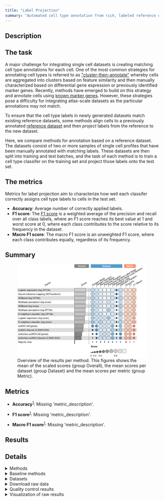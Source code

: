 ```yaml
---
title: "Label Projection"
summary: "Automated cell type annotation from rich, labeled reference data"
---
```


<script src="index_files/libs/htmlwidgets-1.5.4/htmlwidgets.js"></script>
<link href="index_files/libs/datatables-css-0.0.0/datatables-crosstalk.css" rel="stylesheet" />
<script src="index_files/libs/datatables-binding-0.25/datatables.js"></script>
<script src="index_files/libs/jquery-3.6.0/jquery-3.6.0.min.js"></script>
<link href="index_files/libs/dt-core-1.11.3/css/jquery.dataTables.min.css" rel="stylesheet" />
<link href="index_files/libs/dt-core-1.11.3/css/jquery.dataTables.extra.css" rel="stylesheet" />
<script src="index_files/libs/dt-core-1.11.3/js/jquery.dataTables.min.js"></script>
<link href="index_files/libs/dt-ext-select-1.11.3/css/select.dataTables.min.css" rel="stylesheet" />
<script src="index_files/libs/dt-ext-select-1.11.3/js/dataTables.select.min.js"></script>
<link href="index_files/libs/dt-ext-searchpanes-1.11.3/css/searchPanes.dataTables.min.css" rel="stylesheet" />
<script src="index_files/libs/dt-ext-searchpanes-1.11.3/js/dataTables.searchPanes.min.js"></script>
<script src="index_files/libs/jszip-1.11.3/jszip.min.js"></script>
<link href="index_files/libs/dt-ext-buttons-1.11.3/css/buttons.dataTables.min.css" rel="stylesheet" />
<script src="index_files/libs/dt-ext-buttons-1.11.3/js/dataTables.buttons.min.js"></script>
<script src="index_files/libs/dt-ext-buttons-1.11.3/js/buttons.html5.min.js"></script>
<script src="index_files/libs/dt-ext-buttons-1.11.3/js/buttons.colVis.min.js"></script>
<script src="index_files/libs/dt-ext-buttons-1.11.3/js/buttons.print.min.js"></script>
<link href="index_files/libs/crosstalk-1.2.0/css/crosstalk.min.css" rel="stylesheet" />
<script src="index_files/libs/crosstalk-1.2.0/js/crosstalk.min.js"></script>
<script src="index_files/libs/kePrint-0.0.1/kePrint.js"></script>
<link href="index_files/libs/lightable-0.0.1/lightable.css" rel="stylesheet" />


## Description

## The task

A major challenge for integrating single cell datasets is creating matching cell type
annotations for each cell. One of the most common strategies for annotating cell types
is referred to as
["cluster-then-annotate"](https://openproblems.bio/bibliography#kiselev2019challenges) whereby
cells are aggregated into clusters based on feature similarity and then manually
characterized based on differential gene expression or previously identified marker
genes. Recently, methods have emerged to build on this strategy and annotate cells
using [known marker genes](https://openproblems.bio/bibliography#pliner2019supervised). However,
these strategies pose a difficulty for integrating atlas-scale datasets as the
particular annotations may not match.

To ensure that the cell type labels in newly generated datasets match existing reference
datasets, some methods align cells to a previously annotated [reference
dataset](https://openproblems.bio/bibliography#hou2019scmatch) and then
*project* labels from the reference to the new dataset.

Here, we compare methods for annotation based on a reference dataset. The datasets
consist of two or more samples of single cell profiles that have been manually annotated
with matching labels. These datasets are then split into training and test batches, and
the task of each method is to train a cell type classifer on the training set and
project those labels onto the test set.

## The metrics

Metrics for label projection aim to characterize how well each classifer correctly
assigns cell type labels to cells in the test set.

-   **Accuracy**: Average number of correctly applied labels.
-   **F1 score**: The [F1
    score](https://scikit-learn.org/stable/modules/generated/sklearn.metrics.f1_score.html)
    is a weighted average of the precision and recall over all class labels, where an F1
    score reaches its best value at 1 and worst score at 0, where each class contributes
    to the score relative to its frequency in the dataset.
-   **Macro F1 score**: The macro F1 score is an unweighted F1 score, where each class
    contributes equally, regardless of its frequency.

## Summary

<figure>
<img src="index.markdown_strict_files/figure-markdown_strict/summary-1.png" width="849" alt="Overview of the results per method. This figures shows the mean of the scaled scores (group Overall), the mean scores per dataset (group Dataset) and the mean scores per metric (group Metric)." />
<figcaption aria-hidden="true">Overview of the results per method. This figures shows the mean of the scaled scores (group Overall), the mean scores per dataset (group Dataset) and the mean scores per metric (group Metric).</figcaption>
</figure>

## Metrics

-   **Accuracy**<sup><a href="/bibliography#grandini2020metrics" target="_blank">1</a></sup>: Missing 'metric_description'.

<!-- -->

-   **F1 score**<sup><a href="/bibliography#grandini2020metrics" target="_blank">1</a></sup>: Missing 'metric_description'.

<!-- -->

-   **Macro F1 score**<sup><a href="/bibliography#grandini2020metrics" target="_blank">1</a></sup>: Missing 'metric_description'.

## Results

<div id="htmlwidget-5a579169d80fd7fa8f07" style="width:100%;height:auto;" class="datatables html-widget"></div>
<script type="application/json" data-for="htmlwidget-5a579169d80fd7fa8f07">{"x":{"filter":"none","vertical":false,"extensions":["Select","SearchPanes","Buttons"],"caption":"<caption>Results table of the scores per method, dataset and metric (after scaling). Use the filters to make a custom subselection of methods and datasets. The \"Overall mean\" dataset is the mean value across all datasets.<\/caption>","data":[["Multilayer perceptron (log CP10k) <sup><a href=\"/bibliography#hinton1989connectionist\" target=\"_blank\">2<\/a><\/sup>","Logistic regression (log CP10k) <sup><a href=\"/bibliography#hosmer2013applied\" target=\"_blank\">3<\/a><\/sup>","Logistic regression (log CP10k) <sup><a href=\"/bibliography#hosmer2013applied\" target=\"_blank\">3<\/a><\/sup>","XGBoost (log CP10k) <sup><a href=\"/bibliography#chen2016xgboost\" target=\"_blank\">4<\/a><\/sup>","Seurat reference mapping (SCTransform) <sup><a href=\"/bibliography#hao2021integrated\" target=\"_blank\">5<\/a><\/sup>","Multilayer perceptron (log scran) <sup><a href=\"/bibliography#hinton1989connectionist\" target=\"_blank\">2<\/a><\/sup>","Seurat reference mapping (SCTransform) <sup><a href=\"/bibliography#hao2021integrated\" target=\"_blank\">5<\/a><\/sup>","Multilayer perceptron (log CP10k) <sup><a href=\"/bibliography#hinton1989connectionist\" target=\"_blank\">2<\/a><\/sup>","K-neighbors classifier (log CP10k) <sup><a href=\"/bibliography#cover1967nearest\" target=\"_blank\">6<\/a><\/sup>","XGBoost (log scran) <sup><a href=\"/bibliography#chen2016xgboost\" target=\"_blank\">4<\/a><\/sup>","XGBoost (log CP10k) <sup><a href=\"/bibliography#chen2016xgboost\" target=\"_blank\">4<\/a><\/sup>","Logistic regression (log CP10k) <sup><a href=\"/bibliography#hosmer2013applied\" target=\"_blank\">3<\/a><\/sup>","XGBoost (log CP10k) <sup><a href=\"/bibliography#chen2016xgboost\" target=\"_blank\">4<\/a><\/sup>","Seurat reference mapping (SCTransform) <sup><a href=\"/bibliography#hao2021integrated\" target=\"_blank\">5<\/a><\/sup>","Multilayer perceptron (log scran) <sup><a href=\"/bibliography#hinton1989connectionist\" target=\"_blank\">2<\/a><\/sup>","Logistic regression (log CP10k) <sup><a href=\"/bibliography#hosmer2013applied\" target=\"_blank\">3<\/a><\/sup>","K-neighbors classifier (log CP10k) <sup><a href=\"/bibliography#cover1967nearest\" target=\"_blank\">6<\/a><\/sup>","Multilayer perceptron (log CP10k) <sup><a href=\"/bibliography#hinton1989connectionist\" target=\"_blank\">2<\/a><\/sup>","Logistic regression (log scran) <sup><a href=\"/bibliography#hosmer2013applied\" target=\"_blank\">3<\/a><\/sup>","XGBoost (log scran) <sup><a href=\"/bibliography#chen2016xgboost\" target=\"_blank\">4<\/a><\/sup>","Seurat reference mapping (SCTransform) <sup><a href=\"/bibliography#hao2021integrated\" target=\"_blank\">5<\/a><\/sup>","scANVI (Seurat v3 2000 HVG) <sup><a href=\"/bibliography#xu2021probabilistic\" target=\"_blank\">7<\/a><\/sup>","Multilayer perceptron (log scran) <sup><a href=\"/bibliography#hinton1989connectionist\" target=\"_blank\">2<\/a><\/sup>","XGBoost (log scran) <sup><a href=\"/bibliography#chen2016xgboost\" target=\"_blank\">4<\/a><\/sup>","scANVI (Seurat v3 2000 HVG) <sup><a href=\"/bibliography#xu2021probabilistic\" target=\"_blank\">7<\/a><\/sup>","Logistic regression (log CP10k) <sup><a href=\"/bibliography#hosmer2013applied\" target=\"_blank\">3<\/a><\/sup>","K-neighbors classifier (log scran) <sup><a href=\"/bibliography#cover1967nearest\" target=\"_blank\">6<\/a><\/sup>","K-neighbors classifier (log scran) <sup><a href=\"/bibliography#cover1967nearest\" target=\"_blank\">6<\/a><\/sup>","K-neighbors classifier (log CP10k) <sup><a href=\"/bibliography#cover1967nearest\" target=\"_blank\">6<\/a><\/sup>","K-neighbors classifier (log scran) <sup><a href=\"/bibliography#cover1967nearest\" target=\"_blank\">6<\/a><\/sup>","scANVI (All genes) <sup><a href=\"/bibliography#xu2021probabilistic\" target=\"_blank\">7<\/a><\/sup>","Multilayer perceptron (log scran) <sup><a href=\"/bibliography#hinton1989connectionist\" target=\"_blank\">2<\/a><\/sup>","XGBoost (log CP10k) <sup><a href=\"/bibliography#chen2016xgboost\" target=\"_blank\">4<\/a><\/sup>","scANVI (All genes) <sup><a href=\"/bibliography#xu2021probabilistic\" target=\"_blank\">7<\/a><\/sup>","scANVI (Seurat v3 2000 HVG) <sup><a href=\"/bibliography#xu2021probabilistic\" target=\"_blank\">7<\/a><\/sup>","XGBoost (log scran) <sup><a href=\"/bibliography#chen2016xgboost\" target=\"_blank\">4<\/a><\/sup>","scArches+scANVI (All genes) <sup><a href=\"/bibliography#lotfollahi2020query\" target=\"_blank\">8<\/a><\/sup>","Multilayer perceptron (log scran) <sup><a href=\"/bibliography#hinton1989connectionist\" target=\"_blank\">2<\/a><\/sup>","scANVI (All genes) <sup><a href=\"/bibliography#xu2021probabilistic\" target=\"_blank\">7<\/a><\/sup>","XGBoost (log CP10k) <sup><a href=\"/bibliography#chen2016xgboost\" target=\"_blank\">4<\/a><\/sup>","Multilayer perceptron (log CP10k) <sup><a href=\"/bibliography#hinton1989connectionist\" target=\"_blank\">2<\/a><\/sup>","K-neighbors classifier (log CP10k) <sup><a href=\"/bibliography#cover1967nearest\" target=\"_blank\">6<\/a><\/sup>","K-neighbors classifier (log CP10k) <sup><a href=\"/bibliography#cover1967nearest\" target=\"_blank\">6<\/a><\/sup>","Logistic regression (log scran) <sup><a href=\"/bibliography#hosmer2013applied\" target=\"_blank\">3<\/a><\/sup>","Logistic regression (log scran) <sup><a href=\"/bibliography#hosmer2013applied\" target=\"_blank\">3<\/a><\/sup>","Logistic regression (log scran) <sup><a href=\"/bibliography#hosmer2013applied\" target=\"_blank\">3<\/a><\/sup>","K-neighbors classifier (log scran) <sup><a href=\"/bibliography#cover1967nearest\" target=\"_blank\">6<\/a><\/sup>","scArches+scANVI (All genes) <sup><a href=\"/bibliography#lotfollahi2020query\" target=\"_blank\">8<\/a><\/sup>","scArches+scANVI (Seurat v3 2000 HVG) <sup><a href=\"/bibliography#lotfollahi2020query\" target=\"_blank\">8<\/a><\/sup>","Logistic regression (log CP10k) <sup><a href=\"/bibliography#hosmer2013applied\" target=\"_blank\">3<\/a><\/sup>","Seurat reference mapping (SCTransform) <sup><a href=\"/bibliography#hao2021integrated\" target=\"_blank\">5<\/a><\/sup>","XGBoost (log scran) <sup><a href=\"/bibliography#chen2016xgboost\" target=\"_blank\">4<\/a><\/sup>","Seurat reference mapping (SCTransform) <sup><a href=\"/bibliography#hao2021integrated\" target=\"_blank\">5<\/a><\/sup>","Seurat reference mapping (SCTransform) <sup><a href=\"/bibliography#hao2021integrated\" target=\"_blank\">5<\/a><\/sup>","scArches+scANVI (Seurat v3 2000 HVG) <sup><a href=\"/bibliography#lotfollahi2020query\" target=\"_blank\">8<\/a><\/sup>","Logistic regression (log scran) <sup><a href=\"/bibliography#hosmer2013applied\" target=\"_blank\">3<\/a><\/sup>","Logistic regression (log CP10k) <sup><a href=\"/bibliography#hosmer2013applied\" target=\"_blank\">3<\/a><\/sup>","scArches+scANVI (All genes) <sup><a href=\"/bibliography#lotfollahi2020query\" target=\"_blank\">8<\/a><\/sup>","Multilayer perceptron (log scran) <sup><a href=\"/bibliography#hinton1989connectionist\" target=\"_blank\">2<\/a><\/sup>","scArches+scANVI (Seurat v3 2000 HVG) <sup><a href=\"/bibliography#lotfollahi2020query\" target=\"_blank\">8<\/a><\/sup>","Multilayer perceptron (log CP10k) <sup><a href=\"/bibliography#hinton1989connectionist\" target=\"_blank\">2<\/a><\/sup>","XGBoost (log CP10k) <sup><a href=\"/bibliography#chen2016xgboost\" target=\"_blank\">4<\/a><\/sup>","Multilayer perceptron (log scran) <sup><a href=\"/bibliography#hinton1989connectionist\" target=\"_blank\">2<\/a><\/sup>","Logistic regression (log CP10k) <sup><a href=\"/bibliography#hosmer2013applied\" target=\"_blank\">3<\/a><\/sup>","XGBoost (log scran) <sup><a href=\"/bibliography#chen2016xgboost\" target=\"_blank\">4<\/a><\/sup>","Multilayer perceptron (log CP10k) <sup><a href=\"/bibliography#hinton1989connectionist\" target=\"_blank\">2<\/a><\/sup>","XGBoost (log CP10k) <sup><a href=\"/bibliography#chen2016xgboost\" target=\"_blank\">4<\/a><\/sup>","Multilayer perceptron (log scran) <sup><a href=\"/bibliography#hinton1989connectionist\" target=\"_blank\">2<\/a><\/sup>","K-neighbors classifier (log CP10k) <sup><a href=\"/bibliography#cover1967nearest\" target=\"_blank\">6<\/a><\/sup>","K-neighbors classifier (log CP10k) <sup><a href=\"/bibliography#cover1967nearest\" target=\"_blank\">6<\/a><\/sup>","K-neighbors classifier (log scran) <sup><a href=\"/bibliography#cover1967nearest\" target=\"_blank\">6<\/a><\/sup>","Seurat reference mapping (SCTransform) <sup><a href=\"/bibliography#hao2021integrated\" target=\"_blank\">5<\/a><\/sup>","K-neighbors classifier (log scran) <sup><a href=\"/bibliography#cover1967nearest\" target=\"_blank\">6<\/a><\/sup>","XGBoost (log scran) <sup><a href=\"/bibliography#chen2016xgboost\" target=\"_blank\">4<\/a><\/sup>","XGBoost (log scran) <sup><a href=\"/bibliography#chen2016xgboost\" target=\"_blank\">4<\/a><\/sup>","Logistic regression (log scran) <sup><a href=\"/bibliography#hosmer2013applied\" target=\"_blank\">3<\/a><\/sup>","XGBoost (log CP10k) <sup><a href=\"/bibliography#chen2016xgboost\" target=\"_blank\">4<\/a><\/sup>","K-neighbors classifier (log scran) <sup><a href=\"/bibliography#cover1967nearest\" target=\"_blank\">6<\/a><\/sup>","Multilayer perceptron (log CP10k) <sup><a href=\"/bibliography#hinton1989connectionist\" target=\"_blank\">2<\/a><\/sup>","K-neighbors classifier (log CP10k) <sup><a href=\"/bibliography#cover1967nearest\" target=\"_blank\">6<\/a><\/sup>","scANVI (Seurat v3 2000 HVG) <sup><a href=\"/bibliography#xu2021probabilistic\" target=\"_blank\">7<\/a><\/sup>","Logistic regression (log scran) <sup><a href=\"/bibliography#hosmer2013applied\" target=\"_blank\">3<\/a><\/sup>","Multilayer perceptron (log CP10k) <sup><a href=\"/bibliography#hinton1989connectionist\" target=\"_blank\">2<\/a><\/sup>","scANVI (Seurat v3 2000 HVG) <sup><a href=\"/bibliography#xu2021probabilistic\" target=\"_blank\">7<\/a><\/sup>","Logistic regression (log scran) <sup><a href=\"/bibliography#hosmer2013applied\" target=\"_blank\">3<\/a><\/sup>","K-neighbors classifier (log scran) <sup><a href=\"/bibliography#cover1967nearest\" target=\"_blank\">6<\/a><\/sup>","scANVI (All genes) <sup><a href=\"/bibliography#xu2021probabilistic\" target=\"_blank\">7<\/a><\/sup>","scANVI (All genes) <sup><a href=\"/bibliography#xu2021probabilistic\" target=\"_blank\">7<\/a><\/sup>","scANVI (All genes) <sup><a href=\"/bibliography#xu2021probabilistic\" target=\"_blank\">7<\/a><\/sup>","scANVI (Seurat v3 2000 HVG) <sup><a href=\"/bibliography#xu2021probabilistic\" target=\"_blank\">7<\/a><\/sup>","scArches+scANVI (Seurat v3 2000 HVG) <sup><a href=\"/bibliography#lotfollahi2020query\" target=\"_blank\">8<\/a><\/sup>","scArches+scANVI (All genes) <sup><a href=\"/bibliography#lotfollahi2020query\" target=\"_blank\">8<\/a><\/sup>","scArches+scANVI (All genes) <sup><a href=\"/bibliography#lotfollahi2020query\" target=\"_blank\">8<\/a><\/sup>","scANVI (All genes) <sup><a href=\"/bibliography#xu2021probabilistic\" target=\"_blank\">7<\/a><\/sup>","scANVI (All genes) <sup><a href=\"/bibliography#xu2021probabilistic\" target=\"_blank\">7<\/a><\/sup>","scArches+scANVI (Seurat v3 2000 HVG) <sup><a href=\"/bibliography#lotfollahi2020query\" target=\"_blank\">8<\/a><\/sup>","scArches+scANVI (All genes) <sup><a href=\"/bibliography#lotfollahi2020query\" target=\"_blank\">8<\/a><\/sup>","scANVI (Seurat v3 2000 HVG) <sup><a href=\"/bibliography#xu2021probabilistic\" target=\"_blank\">7<\/a><\/sup>","scArches+scANVI (Seurat v3 2000 HVG) <sup><a href=\"/bibliography#lotfollahi2020query\" target=\"_blank\">8<\/a><\/sup>","Seurat reference mapping (SCTransform) <sup><a href=\"/bibliography#hao2021integrated\" target=\"_blank\">5<\/a><\/sup>","scArches+scANVI (All genes) <sup><a href=\"/bibliography#lotfollahi2020query\" target=\"_blank\">8<\/a><\/sup>","Logistic regression (log CP10k) <sup><a href=\"/bibliography#hosmer2013applied\" target=\"_blank\">3<\/a><\/sup>","scArches+scANVI (Seurat v3 2000 HVG) <sup><a href=\"/bibliography#lotfollahi2020query\" target=\"_blank\">8<\/a><\/sup>","XGBoost (log scran) <sup><a href=\"/bibliography#chen2016xgboost\" target=\"_blank\">4<\/a><\/sup>","scANVI (All genes) <sup><a href=\"/bibliography#xu2021probabilistic\" target=\"_blank\">7<\/a><\/sup>","XGBoost (log CP10k) <sup><a href=\"/bibliography#chen2016xgboost\" target=\"_blank\">4<\/a><\/sup>","scANVI (Seurat v3 2000 HVG) <sup><a href=\"/bibliography#xu2021probabilistic\" target=\"_blank\">7<\/a><\/sup>","scArches+scANVI (All genes) <sup><a href=\"/bibliography#lotfollahi2020query\" target=\"_blank\">8<\/a><\/sup>","Logistic regression (log scran) <sup><a href=\"/bibliography#hosmer2013applied\" target=\"_blank\">3<\/a><\/sup>","scANVI (Seurat v3 2000 HVG) <sup><a href=\"/bibliography#xu2021probabilistic\" target=\"_blank\">7<\/a><\/sup>","Multilayer perceptron (log scran) <sup><a href=\"/bibliography#hinton1989connectionist\" target=\"_blank\">2<\/a><\/sup>","Multilayer perceptron (log CP10k) <sup><a href=\"/bibliography#hinton1989connectionist\" target=\"_blank\">2<\/a><\/sup>","K-neighbors classifier (log scran) <sup><a href=\"/bibliography#cover1967nearest\" target=\"_blank\">6<\/a><\/sup>","scArches+scANVI (All genes) <sup><a href=\"/bibliography#lotfollahi2020query\" target=\"_blank\">8<\/a><\/sup>","scArches+scANVI (Seurat v3 2000 HVG) <sup><a href=\"/bibliography#lotfollahi2020query\" target=\"_blank\">8<\/a><\/sup>","K-neighbors classifier (log CP10k) <sup><a href=\"/bibliography#cover1967nearest\" target=\"_blank\">6<\/a><\/sup>","Majority Vote <sup><a href=\"/bibliography#openproblems\" target=\"_blank\">9<\/a><\/sup>","scArches+scANVI (Seurat v3 2000 HVG) <sup><a href=\"/bibliography#lotfollahi2020query\" target=\"_blank\">8<\/a><\/sup>","Majority Vote <sup><a href=\"/bibliography#openproblems\" target=\"_blank\">9<\/a><\/sup>","Majority Vote <sup><a href=\"/bibliography#openproblems\" target=\"_blank\">9<\/a><\/sup>","Majority Vote <sup><a href=\"/bibliography#openproblems\" target=\"_blank\">9<\/a><\/sup>","Majority Vote <sup><a href=\"/bibliography#openproblems\" target=\"_blank\">9<\/a><\/sup>","Majority Vote <sup><a href=\"/bibliography#openproblems\" target=\"_blank\">9<\/a><\/sup>","Majority Vote <sup><a href=\"/bibliography#openproblems\" target=\"_blank\">9<\/a><\/sup>","Majority Vote <sup><a href=\"/bibliography#openproblems\" target=\"_blank\">9<\/a><\/sup>","Majority Vote <sup><a href=\"/bibliography#openproblems\" target=\"_blank\">9<\/a><\/sup>"],["Pancreas (random split) <sup><a href=\"/bibliography#luecken2022benchmarking\" target=\"_blank\">10<\/a><\/sup>","Pancreas (random split) <sup><a href=\"/bibliography#luecken2022benchmarking\" target=\"_blank\">10<\/a><\/sup>","Pancreas (random split with label noise) <sup><a href=\"/bibliography#luecken2022benchmarking\" target=\"_blank\">10<\/a><\/sup>","Pancreas (random split) <sup><a href=\"/bibliography#luecken2022benchmarking\" target=\"_blank\">10<\/a><\/sup>","Pancreas (random split with label noise) <sup><a href=\"/bibliography#luecken2022benchmarking\" target=\"_blank\">10<\/a><\/sup>","Pancreas (random split) <sup><a href=\"/bibliography#luecken2022benchmarking\" target=\"_blank\">10<\/a><\/sup>","Pancreas (random split) <sup><a href=\"/bibliography#luecken2022benchmarking\" target=\"_blank\">10<\/a><\/sup>","Pancreas (by batch) <sup><a href=\"/bibliography#luecken2022benchmarking\" target=\"_blank\">10<\/a><\/sup>","Pancreas (random split) <sup><a href=\"/bibliography#luecken2022benchmarking\" target=\"_blank\">10<\/a><\/sup>","Pancreas (random split) <sup><a href=\"/bibliography#luecken2022benchmarking\" target=\"_blank\">10<\/a><\/sup>","Pancreas (random split with label noise) <sup><a href=\"/bibliography#luecken2022benchmarking\" target=\"_blank\">10<\/a><\/sup>","Pancreas (by batch) <sup><a href=\"/bibliography#luecken2022benchmarking\" target=\"_blank\">10<\/a><\/sup>","Pancreas (by batch) <sup><a href=\"/bibliography#luecken2022benchmarking\" target=\"_blank\">10<\/a><\/sup>","Pancreas (by batch) <sup><a href=\"/bibliography#luecken2022benchmarking\" target=\"_blank\">10<\/a><\/sup>","Tabula Muris Senis Lung (random split) <sup><a href=\"/bibliography#tabula2020single\" target=\"_blank\">11<\/a><\/sup>","Tabula Muris Senis Lung (random split) <sup><a href=\"/bibliography#tabula2020single\" target=\"_blank\">11<\/a><\/sup>","Pancreas (random split with label noise) <sup><a href=\"/bibliography#luecken2022benchmarking\" target=\"_blank\">10<\/a><\/sup>","Tabula Muris Senis Lung (random split) <sup><a href=\"/bibliography#tabula2020single\" target=\"_blank\">11<\/a><\/sup>","Tabula Muris Senis Lung (random split) <sup><a href=\"/bibliography#tabula2020single\" target=\"_blank\">11<\/a><\/sup>","Pancreas (random split with label noise) <sup><a href=\"/bibliography#luecken2022benchmarking\" target=\"_blank\">10<\/a><\/sup>","Tabula Muris Senis Lung (random split) <sup><a href=\"/bibliography#tabula2020single\" target=\"_blank\">11<\/a><\/sup>","Pancreas (random split with label noise) <sup><a href=\"/bibliography#luecken2022benchmarking\" target=\"_blank\">10<\/a><\/sup>","Pancreas (by batch) <sup><a href=\"/bibliography#luecken2022benchmarking\" target=\"_blank\">10<\/a><\/sup>","Pancreas (by batch) <sup><a href=\"/bibliography#luecken2022benchmarking\" target=\"_blank\">10<\/a><\/sup>","Pancreas (random split) <sup><a href=\"/bibliography#luecken2022benchmarking\" target=\"_blank\">10<\/a><\/sup>","CeNGEN (random split) <sup><a href=\"/bibliography#hammarlund2018cengen\" target=\"_blank\">12<\/a><\/sup>","Pancreas (random split with label noise) <sup><a href=\"/bibliography#luecken2022benchmarking\" target=\"_blank\">10<\/a><\/sup>","Tabula Muris Senis Lung (random split) <sup><a href=\"/bibliography#tabula2020single\" target=\"_blank\">11<\/a><\/sup>","Tabula Muris Senis Lung (random split) <sup><a href=\"/bibliography#tabula2020single\" target=\"_blank\">11<\/a><\/sup>","Pancreas (random split) <sup><a href=\"/bibliography#luecken2022benchmarking\" target=\"_blank\">10<\/a><\/sup>","Pancreas (random split with label noise) <sup><a href=\"/bibliography#luecken2022benchmarking\" target=\"_blank\">10<\/a><\/sup>","CeNGEN (random split) <sup><a href=\"/bibliography#hammarlund2018cengen\" target=\"_blank\">12<\/a><\/sup>","Tabula Muris Senis Lung (random split) <sup><a href=\"/bibliography#tabula2020single\" target=\"_blank\">11<\/a><\/sup>","Pancreas (by batch) <sup><a href=\"/bibliography#luecken2022benchmarking\" target=\"_blank\">10<\/a><\/sup>","Pancreas (by batch) <sup><a href=\"/bibliography#luecken2022benchmarking\" target=\"_blank\">10<\/a><\/sup>","Tabula Muris Senis Lung (random split) <sup><a href=\"/bibliography#tabula2020single\" target=\"_blank\">11<\/a><\/sup>","Pancreas (by batch) <sup><a href=\"/bibliography#luecken2022benchmarking\" target=\"_blank\">10<\/a><\/sup>","Pancreas (random split with label noise) <sup><a href=\"/bibliography#luecken2022benchmarking\" target=\"_blank\">10<\/a><\/sup>","Pancreas (random split) <sup><a href=\"/bibliography#luecken2022benchmarking\" target=\"_blank\">10<\/a><\/sup>","CeNGEN (random split) <sup><a href=\"/bibliography#hammarlund2018cengen\" target=\"_blank\">12<\/a><\/sup>","CeNGEN (random split) <sup><a href=\"/bibliography#hammarlund2018cengen\" target=\"_blank\">12<\/a><\/sup>","CeNGEN (random split) <sup><a href=\"/bibliography#hammarlund2018cengen\" target=\"_blank\">12<\/a><\/sup>","Pancreas (by batch) <sup><a href=\"/bibliography#luecken2022benchmarking\" target=\"_blank\">10<\/a><\/sup>","CeNGEN (random split) <sup><a href=\"/bibliography#hammarlund2018cengen\" target=\"_blank\">12<\/a><\/sup>","Pancreas (random split) <sup><a href=\"/bibliography#luecken2022benchmarking\" target=\"_blank\">10<\/a><\/sup>","Pancreas (by batch) <sup><a href=\"/bibliography#luecken2022benchmarking\" target=\"_blank\">10<\/a><\/sup>","CeNGEN (random split) <sup><a href=\"/bibliography#hammarlund2018cengen\" target=\"_blank\">12<\/a><\/sup>","Pancreas (random split with label noise) <sup><a href=\"/bibliography#luecken2022benchmarking\" target=\"_blank\">10<\/a><\/sup>","Pancreas (random split with label noise) <sup><a href=\"/bibliography#luecken2022benchmarking\" target=\"_blank\">10<\/a><\/sup>","Overall mean","CeNGEN (random split) <sup><a href=\"/bibliography#hammarlund2018cengen\" target=\"_blank\">12<\/a><\/sup>","CeNGEN (random split) <sup><a href=\"/bibliography#hammarlund2018cengen\" target=\"_blank\">12<\/a><\/sup>","Zebrafish (random split) <sup><a href=\"/bibliography#wagner2018single\" target=\"_blank\">13<\/a><\/sup>","Overall mean","Pancreas (random split) <sup><a href=\"/bibliography#luecken2022benchmarking\" target=\"_blank\">10<\/a><\/sup>","Zebrafish (random split) <sup><a href=\"/bibliography#wagner2018single\" target=\"_blank\">13<\/a><\/sup>","Zebrafish (random split) <sup><a href=\"/bibliography#wagner2018single\" target=\"_blank\">13<\/a><\/sup>","Pancreas (random split) <sup><a href=\"/bibliography#luecken2022benchmarking\" target=\"_blank\">10<\/a><\/sup>","Zebrafish (random split) <sup><a href=\"/bibliography#wagner2018single\" target=\"_blank\">13<\/a><\/sup>","Pancreas (by batch) <sup><a href=\"/bibliography#luecken2022benchmarking\" target=\"_blank\">10<\/a><\/sup>","Zebrafish (random split) <sup><a href=\"/bibliography#wagner2018single\" target=\"_blank\">13<\/a><\/sup>","Overall mean","Overall mean","CeNGEN (split by batch) <sup><a href=\"/bibliography#hammarlund2018cengen\" target=\"_blank\">12<\/a><\/sup>","Overall mean","Overall mean","Zebrafish (random split) <sup><a href=\"/bibliography#wagner2018single\" target=\"_blank\">13<\/a><\/sup>","CeNGEN (split by batch) <sup><a href=\"/bibliography#hammarlund2018cengen\" target=\"_blank\">12<\/a><\/sup>","Overall mean","Zebrafish (random split) <sup><a href=\"/bibliography#wagner2018single\" target=\"_blank\">13<\/a><\/sup>","Zebrafish (random split) <sup><a href=\"/bibliography#wagner2018single\" target=\"_blank\">13<\/a><\/sup>","CeNGEN (split by batch) <sup><a href=\"/bibliography#hammarlund2018cengen\" target=\"_blank\">12<\/a><\/sup>","Pancreas (by batch) <sup><a href=\"/bibliography#luecken2022benchmarking\" target=\"_blank\">10<\/a><\/sup>","Zebrafish (random split) <sup><a href=\"/bibliography#wagner2018single\" target=\"_blank\">13<\/a><\/sup>","CeNGEN (split by batch) <sup><a href=\"/bibliography#hammarlund2018cengen\" target=\"_blank\">12<\/a><\/sup>","Overall mean","CeNGEN (split by batch) <sup><a href=\"/bibliography#hammarlund2018cengen\" target=\"_blank\">12<\/a><\/sup>","Overall mean","Pancreas (random split with label noise) <sup><a href=\"/bibliography#luecken2022benchmarking\" target=\"_blank\">10<\/a><\/sup>","CeNGEN (split by batch) <sup><a href=\"/bibliography#hammarlund2018cengen\" target=\"_blank\">12<\/a><\/sup>","Tabula Muris Senis Lung (random split) <sup><a href=\"/bibliography#tabula2020single\" target=\"_blank\">11<\/a><\/sup>","CeNGEN (split by batch) <sup><a href=\"/bibliography#hammarlund2018cengen\" target=\"_blank\">12<\/a><\/sup>","CeNGEN (split by batch) <sup><a href=\"/bibliography#hammarlund2018cengen\" target=\"_blank\">12<\/a><\/sup>","Zebrafish (random split) <sup><a href=\"/bibliography#wagner2018single\" target=\"_blank\">13<\/a><\/sup>","Pancreas (random split with label noise) <sup><a href=\"/bibliography#luecken2022benchmarking\" target=\"_blank\">10<\/a><\/sup>","CeNGEN (split by batch) <sup><a href=\"/bibliography#hammarlund2018cengen\" target=\"_blank\">12<\/a><\/sup>","Zebrafish (random split) <sup><a href=\"/bibliography#wagner2018single\" target=\"_blank\">13<\/a><\/sup>","Overall mean","Tabula Muris Senis Lung (random split) <sup><a href=\"/bibliography#tabula2020single\" target=\"_blank\">11<\/a><\/sup>","Overall mean","Tabula Muris Senis Lung (random split) <sup><a href=\"/bibliography#tabula2020single\" target=\"_blank\">11<\/a><\/sup>","Tabula Muris Senis Lung (random split) <sup><a href=\"/bibliography#tabula2020single\" target=\"_blank\">11<\/a><\/sup>","Overall mean","CeNGEN (random split) <sup><a href=\"/bibliography#hammarlund2018cengen\" target=\"_blank\">12<\/a><\/sup>","CeNGEN (split by batch) <sup><a href=\"/bibliography#hammarlund2018cengen\" target=\"_blank\">12<\/a><\/sup>","Overall mean","Zebrafish (random split) <sup><a href=\"/bibliography#wagner2018single\" target=\"_blank\">13<\/a><\/sup>","CeNGEN (random split) <sup><a href=\"/bibliography#hammarlund2018cengen\" target=\"_blank\">12<\/a><\/sup>","Zebrafish (random split) <sup><a href=\"/bibliography#wagner2018single\" target=\"_blank\">13<\/a><\/sup>","Zebrafish (by laboratory) <sup><a href=\"/bibliography#wagner2018single\" target=\"_blank\">13<\/a><\/sup>","CeNGEN (random split) <sup><a href=\"/bibliography#hammarlund2018cengen\" target=\"_blank\">12<\/a><\/sup>","Zebrafish (by laboratory) <sup><a href=\"/bibliography#wagner2018single\" target=\"_blank\">13<\/a><\/sup>","CeNGEN (random split) <sup><a href=\"/bibliography#hammarlund2018cengen\" target=\"_blank\">12<\/a><\/sup>","Zebrafish (by laboratory) <sup><a href=\"/bibliography#wagner2018single\" target=\"_blank\">13<\/a><\/sup>","Zebrafish (by laboratory) <sup><a href=\"/bibliography#wagner2018single\" target=\"_blank\">13<\/a><\/sup>","Zebrafish (by laboratory) <sup><a href=\"/bibliography#wagner2018single\" target=\"_blank\">13<\/a><\/sup>","CeNGEN (split by batch) <sup><a href=\"/bibliography#hammarlund2018cengen\" target=\"_blank\">12<\/a><\/sup>","Zebrafish (by laboratory) <sup><a href=\"/bibliography#wagner2018single\" target=\"_blank\">13<\/a><\/sup>","Zebrafish (by laboratory) <sup><a href=\"/bibliography#wagner2018single\" target=\"_blank\">13<\/a><\/sup>","Zebrafish (by laboratory) <sup><a href=\"/bibliography#wagner2018single\" target=\"_blank\">13<\/a><\/sup>","Zebrafish (by laboratory) <sup><a href=\"/bibliography#wagner2018single\" target=\"_blank\">13<\/a><\/sup>","Zebrafish (by laboratory) <sup><a href=\"/bibliography#wagner2018single\" target=\"_blank\">13<\/a><\/sup>","Zebrafish (by laboratory) <sup><a href=\"/bibliography#wagner2018single\" target=\"_blank\">13<\/a><\/sup>","CeNGEN (split by batch) <sup><a href=\"/bibliography#hammarlund2018cengen\" target=\"_blank\">12<\/a><\/sup>","Zebrafish (by laboratory) <sup><a href=\"/bibliography#wagner2018single\" target=\"_blank\">13<\/a><\/sup>","Zebrafish (by laboratory) <sup><a href=\"/bibliography#wagner2018single\" target=\"_blank\">13<\/a><\/sup>","Tabula Muris Senis Lung (random split) <sup><a href=\"/bibliography#tabula2020single\" target=\"_blank\">11<\/a><\/sup>","CeNGEN (split by batch) <sup><a href=\"/bibliography#hammarlund2018cengen\" target=\"_blank\">12<\/a><\/sup>","Pancreas (by batch) <sup><a href=\"/bibliography#luecken2022benchmarking\" target=\"_blank\">10<\/a><\/sup>","Pancreas (random split with label noise) <sup><a href=\"/bibliography#luecken2022benchmarking\" target=\"_blank\">10<\/a><\/sup>","Pancreas (random split) <sup><a href=\"/bibliography#luecken2022benchmarking\" target=\"_blank\">10<\/a><\/sup>","Overall mean","Zebrafish (random split) <sup><a href=\"/bibliography#wagner2018single\" target=\"_blank\">13<\/a><\/sup>","CeNGEN (random split) <sup><a href=\"/bibliography#hammarlund2018cengen\" target=\"_blank\">12<\/a><\/sup>","CeNGEN (split by batch) <sup><a href=\"/bibliography#hammarlund2018cengen\" target=\"_blank\">12<\/a><\/sup>","Zebrafish (by laboratory) <sup><a href=\"/bibliography#wagner2018single\" target=\"_blank\">13<\/a><\/sup>"],[0.974373042677011,0.97289228787297,0.964886518076461,0.963227311940558,0.95791203942717,0.953664816490993,0.946055860010145,0.945245930292962,0.942644978746387,0.942545986695154,0.928714354510521,0.92196612423108,0.914867839956244,0.912351964598167,0.909902041087709,0.90909329885746,0.908492374698738,0.907810800613457,0.906415623200319,0.901685270093357,0.892825368964343,0.889370955817881,0.872142314825596,0.869233615355009,0.867061954271647,0.862199937771499,0.860422736585763,0.860365951983742,0.85949075936233,0.859392170235186,0.851701960593688,0.847304128848976,0.844833103162193,0.842465605853038,0.840864765582191,0.834497206941566,0.831504534282077,0.826925795760488,0.826725508484994,0.82611419300005,0.826011695084746,0.825588494861634,0.821067894206783,0.814056817420187,0.813507989923897,0.812324520527553,0.808311221059536,0.806335955561305,0.805069635984812,0.802627305704937,0.80177711746386,0.800716645709593,0.797184173714225,0.794671725098979,0.794587125225665,0.791686895760608,0.790955772222092,0.789919111087252,0.787042243201294,0.782791088774366,0.781645436671715,0.768187752521328,0.765659477197835,0.758065077650161,0.749745642421024,0.74762858193592,0.743862557498557,0.740058838965668,0.73677067628464,0.733131861728891,0.729808201701315,0.72177520832932,0.716255949285561,0.713688641628456,0.713103129692412,0.709439798567596,0.706745946489651,0.706157272920973,0.692137515251614,0.688015419822649,0.683564623297602,0.679773563849451,0.675399284645835,0.666365517491462,0.645994927818621,0.638280370444211,0.629024668853838,0.620562573863926,0.619812907310703,0.602039259637009,0.579186826875997,0.568825972222537,0.51231929494778,0.491258099406067,0.482973855325193,0.47504353308811,0.46385536576753,0.450818049193041,0.44963303658032,0.327492068284597,0.253723351608773,0.240959428957771,0.23040397380931,0.222494643252647,0.220537985083889,0.217136713612852,0.216495800247503,0.215575604108763,0.211758050040133,0.201772411194742,0.188235638401954,0.178404950250018,0.17642158207247,0.168814464943999,0.11715309494378,0.115733626849713,0.042802496835218,0.0415234825106306,0.0413764600756233,0.0364405712715895,0.0357099087728189,0.0174441370882248,0.0075102918741125,0.00736156224520809,-0.00251693376564711,-0.0291312606031247],[0.983708301008534,0.982156710628394,0.97685009487666,0.969743987587277,0.977988614800759,0.976726144297905,0.973622963537626,0.95159106296547,0.954615981380916,0.963925523661753,0.967362428842505,0.957345971563981,0.923832092078538,0.948544346648612,0.923908248786943,0.922143802382003,0.946869070208729,0.916409351565946,0.917291574768416,0.94573055028463,0.902293780326423,0.971916508538899,0.93805010155721,0.917738659444821,0.968968192397207,0.886237233289514,0.933586337760911,0.871636524040582,0.860829289810322,0.939487975174554,0.963187855787476,0.874051976944079,0.856638729598588,0.94685172647258,0.947190250507786,0.847816497573886,0.938388625592417,0.914990512333966,0.95733126454616,0.842501769643038,0.855091515825665,0.852057842046719,0.844955991875423,0.824906461725149,0.93366951124903,0.920108327691266,0.839771463241986,0.948007590132827,0.946869070208729,0.832682943328456,0.830872686823743,0.818535746789362,0.837351945854484,0.830141667471772,0.947245927075252,0.833544839255499,0.83248730964467,0.943366951124903,0.830795262267343,0.936018957345972,0.82339255499154,0.796491941510696,0.815036983090721,0.876969696969697,0.786859142417557,0.786936977082523,0.785532994923858,0.864848484848485,0.771945240270811,0.795262267343486,0.780456852791878,0.846060606060606,0.800270819228165,0.759940778341794,0.828484848484848,0.773745326240316,0.825454545454545,0.764156148490544,0.764705882352941,0.815757575757576,0.8429642699603,0.768484848484849,0.826666666666667,0.780456852791878,0.788614800759013,0.778787878787879,0.749153976311337,0.73965912555863,0.796868107631231,0.696824045573506,0.76621085134539,0.758932509925011,0.630269095744029,0.664526241278188,0.643030303030303,0.594137557874739,0.604906937394247,0.618212154919608,0.607656514382403,0.324398395721925,0.40904034786126,0.227272727272727,0.372383456365659,0.212700534759358,0.196323529411765,0.200868983957219,0.258787878787879,0.202540106951872,0.203342245989305,0.186096256684492,0.19692513368984,0.173930481283422,0.169251336898396,0.236969696969697,0.10701871657754,0.105213903743316,0.147772386413763,0.0696969696969697,0.185849695328368,0.187096774193548,0.178820791311094,0.101798802884633,0.0958121827411168,0.038477095762969,0.0109090909090909,-0.0303475935828877],[0.983621983444297,0.982069003544071,0.976239723661077,0.969625980315972,0.977327285393632,0.976585400834072,0.972621826717593,0.951625279981562,0.95408771270643,0.963475034285752,0.967126529605769,0.957434748561684,0.922657322676978,0.947620988831743,0.923814468803493,0.921822913048189,0.945707825294691,0.916420005473353,0.916767898745426,0.944995986714874,0.900696342630589,0.968280921651426,0.939601813468938,0.917479171102703,0.965782484549544,0.886727642521141,0.932685670709312,0.86750265388644,0.858415895689347,0.937993948677025,0.956598495780767,0.874400338908412,0.854845074711089,0.944945961421574,0.945456283205643,0.846189992208092,0.936597185144855,0.91950490601948,0.948447281007484,0.845330535427799,0.854709001498318,0.855103118586933,0.843680484868981,0.836908756665904,0.92540513027562,0.918719814091791,0.839551398980277,0.935144433762563,0.933930250093371,0.837728344571366,0.830397987020907,0.824302265618688,0.833815193797134,0.836129555723201,0.93488481143136,0.831345006870058,0.829001949987645,0.930755300058086,0.829735978049522,0.930631098135666,0.822965205458517,0.802470666789794,0.81756487238515,0.872662133527237,0.794836887741711,0.793370408418656,0.780329161006079,0.86406624819638,0.772943518268666,0.789106854467333,0.779950205618204,0.840334887794726,0.803251269629074,0.753664773164194,0.839194483769267,0.777101558437851,0.830972593601492,0.766033844412263,0.798451701328349,0.832784331966552,0.804078540483692,0.796527147775645,0.83333033176958,0.734451804630952,0.7545973908727,0.796168551339748,0.691881804520831,0.709768366330637,0.741749331351868,0.669192926884502,0.698180820635735,0.685307360005032,0.584594053343847,0.571403635644035,0.609770907147512,0.544485627271892,0.501351297710835,0.527072019919698,0.492201364700332,0.386221933599286,0.281929383438386,0.275868641719884,0.259056066869687,0.269393395070123,0.213349513771024,0.248878136973172,0.213955600886401,0.225590329630994,0.236541322205663,0.194465759748664,0.212809824800902,0.185839758395274,0.171167056458022,0.180077137000024,0.0876091403772303,0.104661922569065,-0.00500958891308588,0.0193914659317516,-0.0282302667517107,-0.0372103134056665,-0.0368476907622295,-0.0270278474326343,-0.0397466011178601,-0.0107701557301961,-0.0175731945018003,-0.0408349682785255],[0.955788843578202,0.954451149446445,0.941569735691645,0.950311967918424,0.918420218087118,0.907682904341001,0.891922789775216,0.932521447931854,0.919231242151815,0.900237402137957,0.851654105083289,0.851117652567576,0.898114105113216,0.840890558314147,0.88198340567269,0.883313181142189,0.832900228592795,0.890603044801073,0.885187396087116,0.814329273280568,0.875485983936017,0.727915437263318,0.738775029450641,0.772483015517503,0.666435185868191,0.813634937503841,0.714996201287067,0.841958678024204,0.859227092587321,0.700694586853979,0.63531953021282,0.793460070694437,0.823015505176902,0.635599129664961,0.629947763033146,0.809485131042721,0.61952779210896,0.646281968928019,0.574397979901338,0.790510273929313,0.768234567930256,0.769604523951249,0.774567205875944,0.780355233869508,0.581449328247042,0.598145419799601,0.745610800956346,0.535855842788524,0.534409587652337,0.737470629214988,0.744060678546931,0.75931192472073,0.720385381491058,0.717743952101962,0.501630637170383,0.710170841156268,0.71137805703396,0.495635082078767,0.700595489287017,0.481723210841461,0.698578549565087,0.705600649263495,0.664376576117633,0.52456340245355,0.667540897103805,0.66257836030658,0.665725516565733,0.491261783852138,0.665423270314444,0.615026463375853,0.629017546693864,0.478930131132629,0.545245758999444,0.62746037337938,0.471630056823121,0.577472511024622,0.463810700412916,0.588281825860113,0.51325496207355,0.41550435174382,0.403651059448814,0.474308695287859,0.366200855501257,0.484187895051555,0.394772591824149,0.339884681205008,0.446038225729348,0.412260229702512,0.320821282949009,0.440100806453018,0.273168808646866,0.262238046737567,0.322094735755462,0.237844421295978,0.196120355797764,0.2865074141177,0.285307862197508,0.207169972739817,0.249041230658225,0.271855875532581,0.0702003235266739,0.219736917880702,0.0597723981925838,0.185389999928459,0.251940912068879,0.201663019908165,0.176743921068231,0.218596375743423,0.195390581925433,0.22475521715107,0.154971956715121,0.175444611071359,0.188846352860992,0.0893965608622756,0.156831427876571,0.13732505423676,-0.0143553069950229,0.0354820119031704,-0.0334900483497876,-0.0405647469731134,-0.0348433742304076,-0.022438544187324,-0.0335347060009192,-0.00562225329714864,-0.000886697704231952,-0.016211219947961],[1207,600,479,1108,2619,1670,2519,887,580,1739,1188,719,1078,2359,3442,549,580,1757,2118,1689,2259,7089,1921,1119,15260,1419,929,979,519,969,11580,8410,2019,12869,12306,1769,8689,2102,4168,1981,980,679,580,4652,1817,1787,3612,32000,4452,785.5,6710,3912,2769,3669.125,2819,2127,600,8808,2341,2671,2407,1575.75,3738,1479,3466.25,3903.375,1431,8136,558.125,499,1089,7909,969,2243,13240,2562,2062,1639.625,1279,529,10267,4320,21488,14917,1777,3560,13237,13236.375,13288,12806.75,10749,8246,13488,17265,20118,10358.875,9717,15807,10960,2209,13897,439,11459,2019,13366,1739,15788,9489,1898,11020,1882,1222,1010,17058,25471,499,110,14290,199,189,228,188.875,298,188,189,110],[518.4,469.6,334.2,316.9,108.4,1000,120.8,704.8,264.8,291.5,382.8,374.3,294.1,125.4,777.9,1254.1,256.8,709,293.3,253.3,113.5,2362.7,936,328.4,643.9,1695.9,120.1,119,353.1,122.2,2716.1,1629.7,276.3,2440,2380.4,315.2,2612.9,1016.7,1512.3,1952.8,5600.1,426.1,298.1,565.7,130.6,131.2,104.7,2074.1,1723.8,813.675,124.3,785.4,116.8,119.2625,1223,188.2,409.2,2670.8,621.5,1358.5,792.4,912.5875,996.8625,1402.2,486.95,1883.4,1678.7,1580,317.0125,279.9,119.5,119.1,118.7,587.5,1068.4,274.5125,2167.5,116.5375,1422.7,292.3,2406.3,603.4,3727.5,1769,120.5,106.4,2704.2,2501.05,2788.3,1958.075,2319.6,2723.5,2611.3375,2577.3,2504.5,2004.5625,2713.4,1926.2,2383.7,125.8,2733.4,569.9,2411.1,265.9,2765.7,231.6,1772.9,2593.6,163.2,2403.2,413.1,1592.3,121.7,2769,2185.6,365,37.3,2431.2,19.9,22.4,11.8,22.1625,8.8,15.2,21.2,40.7],[2.1484375,2.1484375,2.1484375,2.5390625,19.62890625,8.30078125,166.6015625,2.24609375,2.24609375,8.30078125,2.5390625,2.24609375,2.63671875,435.05859375,5.17578125,1.26953125,2.24609375,1.26953125,5.2734375,8.30078125,135.44921875,5.46875,8.10546875,8.30078125,2.24609375,1.85546875,8.30078125,5.17578125,2.05078125,8.30078125,4.4921875,6.640625,1.46484375,4.39453125,6.73828125,5.46875,5.6640625,8.30078125,4.296875,1.953125,1.66015625,2.734375,2.24609375,6.640625,8.10546875,8.30078125,6.640625,5.6640625,4.4921875,1.85546875,880.859375,6.640625,108.59375,380.7373046875,3.61328125,4.8828125,1.5625,5.46875,4.8828125,3.90625,1.5625,2.1240234375,6.6162109375,1.7578125,6.84814453125,1.806640625,1.85546875,6.640625,2.4169921875,2.05078125,4.8828125,836.328125,8.10546875,5.37109375,6.640625,6.62841796875,1.85546875,6.6162109375,2.1484375,2.5390625,9.08203125,6.640625,1.5625,7.2265625,8.30078125,6.640625,4.98046875,5.859375,3.7109375,8.3251953125,9.08203125,5.95703125,7.80029296875,9.765625,11.328125,7.91015625,6.0546875,9.1796875,7.03125,463.37890625,12.79296875,1.85546875,10.7421875,5.76171875,3.90625,2.1484375,20.01953125,5.46875,4.8828125,6.640625,4.8828125,1.85546875,4.8828125,15.33203125,6.93359375,3.22265625,0.21923828125,17.48046875,0.67197265625,1.46484375,0.2294921875,0.62410888671875,0.9984375,0.22646484375,0.9666015625,0.2158203125]],"container":"<table class=\"stripe compact\">\n  <thead>\n    <tr>\n      <th>Method<\/th>\n      <th>Dataset<\/th>\n      <th>Mean score<\/th>\n      <th>Accuracy<\/th>\n      <th>F1 score<\/th>\n      <th>Macro F1 score<\/th>\n      <th>Runtime (s)<\/th>\n      <th>CPU (%)<\/th>\n      <th>Memory (GB)<\/th>\n    <\/tr>\n  <\/thead>\n<\/table>","options":{"dom":"Bt","paging":false,"columnDefs":[{"targets":7,"render":"function(data, type, row, meta) {\n    return type !== 'display' ? data : DTWidget.formatRound(data, 0, 3, \",\", \".\", null);\n  }"},{"targets":6,"render":"function(data, type, row, meta) {\n    return type !== 'display' ? data : DTWidget.formatRound(data, 0, 3, \",\", \".\", null);\n  }"},{"targets":8,"render":"function(data, type, row, meta) {\n    return type !== 'display' ? data : DTWidget.formatRound(data, 2, 3, \",\", \".\", null);\n  }"},{"targets":2,"render":"function(data, type, row, meta) {\n    return type !== 'display' ? data : DTWidget.formatRound(data, 2, 3, \",\", \".\", null);\n  }"},{"targets":3,"render":"function(data, type, row, meta) {\n    return type !== 'display' ? data : DTWidget.formatRound(data, 2, 3, \",\", \".\", null);\n  }"},{"targets":4,"render":"function(data, type, row, meta) {\n    return type !== 'display' ? data : DTWidget.formatRound(data, 2, 3, \",\", \".\", null);\n  }"},{"targets":5,"render":"function(data, type, row, meta) {\n    return type !== 'display' ? data : DTWidget.formatRound(data, 2, 3, \",\", \".\", null);\n  }"},{"searchPanes":{"show":false},"targets":[2,3,4,5,6,7,8]},{"searchPanes":{"preSelect":"Overall mean"},"targets":1},{"className":"dt-right","targets":[2,3,4,5,6,7,8]}],"buttons":["searchPanes","csv","excel"],"language":{"searchPanes":{"collapse":"Filter datasets / methods"}},"scrollX":true,"order":[],"autoWidth":false,"orderClasses":false}},"evals":["options.columnDefs.0.render","options.columnDefs.1.render","options.columnDefs.2.render","options.columnDefs.3.render","options.columnDefs.4.render","options.columnDefs.5.render","options.columnDefs.6.render"],"jsHooks":[]}</script>

## Details

<details>
<summary>
Methods
</summary>

-   **K-neighbors classifier (log CP10k)**<sup><a href="/bibliography#cover1967nearest" target="_blank">6</a></sup>: Missing 'method_description'. Links: [Docs](https://scikit-learn.org/stable/modules/generated/sklearn.neighbors.KNeighborsClassifier.html).

<!-- -->

-   **K-neighbors classifier (log scran)**<sup><a href="/bibliography#cover1967nearest" target="_blank">6</a></sup>: Missing 'method_description'. Links: [Docs](https://scikit-learn.org/stable/modules/generated/sklearn.neighbors.KNeighborsClassifier.html).

<!-- -->

-   **Logistic regression (log CP10k)**<sup><a href="/bibliography#hosmer2013applied" target="_blank">3</a></sup>: Missing 'method_description'. Links: [Docs](https://scikit-learn.org/stable/modules/generated/sklearn.linear_model.LogisticRegression.html).

<!-- -->

-   **Logistic regression (log scran)**<sup><a href="/bibliography#hosmer2013applied" target="_blank">3</a></sup>: Missing 'method_description'. Links: [Docs](https://scikit-learn.org/stable/modules/generated/sklearn.linear_model.LogisticRegression.html).

<!-- -->

-   **Majority Vote**<sup><a href="/bibliography#openproblems" target="_blank">9</a></sup>: Missing 'method_description'. Links: [Docs](https://github.com/openproblems-bio/openproblems).

<!-- -->

-   **Multilayer perceptron (log CP10k)**<sup><a href="/bibliography#hinton1989connectionist" target="_blank">2</a></sup>: Missing 'method_description'. Links: [Docs](https://scikit-learn.org/stable/modules/generated/sklearn.neural_network.MLPClassifier.html).

<!-- -->

-   **Multilayer perceptron (log scran)**<sup><a href="/bibliography#hinton1989connectionist" target="_blank">2</a></sup>: Missing 'method_description'. Links: [Docs](https://scikit-learn.org/stable/modules/generated/sklearn.neural_network.MLPClassifier.html).

<!-- -->

-   **Random Labels**<sup><a href="/bibliography#openproblems" target="_blank">9</a></sup>: Missing 'method_description'. Links: [Docs](https://github.com/openproblems-bio/openproblems).

<!-- -->

-   **scANVI (All genes)**<sup><a href="/bibliography#xu2021probabilistic" target="_blank">7</a></sup>: Missing 'method_description'. Links: [Docs](https://github.com/YosefLab/scvi-tools).

<!-- -->

-   **scANVI (Seurat v3 2000 HVG)**<sup><a href="/bibliography#xu2021probabilistic" target="_blank">7</a></sup>: Missing 'method_description'. Links: [Docs](https://github.com/YosefLab/scvi-tools).

<!-- -->

-   **scArches+scANVI (All genes)**<sup><a href="/bibliography#lotfollahi2020query" target="_blank">8</a></sup>: Missing 'method_description'. Links: [Docs](https://github.com/YosefLab/scvi-tools).

<!-- -->

-   **scArches+scANVI (Seurat v3 2000 HVG)**<sup><a href="/bibliography#lotfollahi2020query" target="_blank">8</a></sup>: Missing 'method_description'. Links: [Docs](https://github.com/YosefLab/scvi-tools).

<!-- -->

-   **Seurat reference mapping (SCTransform)**<sup><a href="/bibliography#hao2021integrated" target="_blank">5</a></sup>: Missing 'method_description'. Links: [Docs](https://github.com/satijalab/seurat).

<!-- -->

-   **True Labels**<sup><a href="/bibliography#openproblems" target="_blank">9</a></sup>: Missing 'method_description'. Links: [Docs](https://github.com/openproblems-bio/openproblems).

<!-- -->

-   **XGBoost (log CP10k)**<sup><a href="/bibliography#chen2016xgboost" target="_blank">4</a></sup>: Missing 'method_description'. Links: [Docs](https://xgboost.readthedocs.io/en/stable/index.html).

<!-- -->

-   **XGBoost (log scran)**<sup><a href="/bibliography#chen2016xgboost" target="_blank">4</a></sup>: Missing 'method_description'. Links: [Docs](https://xgboost.readthedocs.io/en/stable/index.html).

</details>
<details>
<summary>
Baseline methods
</summary>

-   **Random Labels**: Missing 'method_description'.

<!-- -->

-   **True Labels**: Missing 'method_description'.

</details>
<details>
<summary>
Datasets
</summary>

-   **CeNGEN (split by batch)**<sup><a href="/bibliography#hammarlund2018cengen" target="_blank">12</a></sup>: Missing 'dataset_description'.

<!-- -->

-   **CeNGEN (random split)**<sup><a href="/bibliography#hammarlund2018cengen" target="_blank">12</a></sup>: Missing 'dataset_description'.

<!-- -->

-   **Pancreas (by batch)**<sup><a href="/bibliography#luecken2022benchmarking" target="_blank">10</a></sup>: Missing 'dataset_description'.

<!-- -->

-   **Pancreas (random split)**<sup><a href="/bibliography#luecken2022benchmarking" target="_blank">10</a></sup>: Missing 'dataset_description'.

<!-- -->

-   **Pancreas (random split with label noise)**<sup><a href="/bibliography#luecken2022benchmarking" target="_blank">10</a></sup>: Missing 'dataset_description'.

<!-- -->

-   **Tabula Muris Senis Lung (random split)**<sup><a href="/bibliography#tabula2020single" target="_blank">11</a></sup>: Missing 'dataset_description'.

<!-- -->

-   **Zebrafish (by laboratory)**<sup><a href="/bibliography#wagner2018single" target="_blank">13</a></sup>: Missing 'dataset_description'.

<!-- -->

-   **Zebrafish (random split)**<sup><a href="/bibliography#wagner2018single" target="_blank">13</a></sup>: Missing 'dataset_description'.

</details>
<details>
<summary>
Download raw data
</summary>

<a href="data/task_info.json" class="btn btn-secondary">Task info</a>
<a href="data/method_info.json" class="btn btn-secondary">Method info</a>
<a href="data/metric_info.json" class="btn btn-secondary">Metric info</a>
<a href="data/dataset_info.json" class="btn btn-secondary">Dataset info</a>
<a href="data/results.json" class="btn btn-secondary">Results</a>
<a href="data/quality_control.json" class="btn btn-secondary">Quality control</a>

</details>
<details>
<summary>
Quality control results
</summary>
<table class="table lightable-paper" style='margin-left: auto; margin-right: auto; font-family: "Arial Narrow", arial, helvetica, sans-serif; margin-left: auto; margin-right: auto;'>
 <thead>
  <tr>
   <th style="text-align:left;"> Category </th>
   <th style="text-align:left;"> Name </th>
   <th style="text-align:right;"> Value </th>
   <th style="text-align:left;"> Condition </th>
   <th style="text-align:left;"> Severity </th>
  </tr>
 </thead>
<tbody>
  <tr>
   <td style="text-align:left;" data-toggle="tooltip" data-container="body" data-placement="right" title="Dataset metadata field 'dataset_description' should be defined
  Task id: label_projection
  Field: dataset_description
"> Dataset info </td>
   <td style="text-align:left;" data-toggle="tooltip" data-container="body" data-placement="right" title="Dataset metadata field 'dataset_description' should be defined
  Task id: label_projection
  Field: dataset_description
"> Pct 'dataset_description' missing </td>
   <td style="text-align:right;" data-toggle="tooltip" data-container="body" data-placement="right" title="Dataset metadata field 'dataset_description' should be defined
  Task id: label_projection
  Field: dataset_description
"> 1 </td>
   <td style="text-align:left;" data-toggle="tooltip" data-container="body" data-placement="right" title="Dataset metadata field 'dataset_description' should be defined
  Task id: label_projection
  Field: dataset_description
"> percent_missing(dataset_info, field) </td>
   <td style="text-align:left;color: red !important;" data-toggle="tooltip" data-container="body" data-placement="right" title="Dataset metadata field 'dataset_description' should be defined
  Task id: label_projection
  Field: dataset_description
"> ✗✗ </td>
  </tr>
  <tr>
   <td style="text-align:left;" data-toggle="tooltip" data-container="body" data-placement="right" title="Method metadata field 'method_description' should be defined
  Task id: label_projection
  Field: method_description
"> Method info </td>
   <td style="text-align:left;" data-toggle="tooltip" data-container="body" data-placement="right" title="Method metadata field 'method_description' should be defined
  Task id: label_projection
  Field: method_description
"> Pct 'method_description' missing </td>
   <td style="text-align:right;" data-toggle="tooltip" data-container="body" data-placement="right" title="Method metadata field 'method_description' should be defined
  Task id: label_projection
  Field: method_description
"> 1 </td>
   <td style="text-align:left;" data-toggle="tooltip" data-container="body" data-placement="right" title="Method metadata field 'method_description' should be defined
  Task id: label_projection
  Field: method_description
"> percent_missing(method_info, field) </td>
   <td style="text-align:left;color: red !important;" data-toggle="tooltip" data-container="body" data-placement="right" title="Method metadata field 'method_description' should be defined
  Task id: label_projection
  Field: method_description
"> ✗✗ </td>
  </tr>
  <tr>
   <td style="text-align:left;" data-toggle="tooltip" data-container="body" data-placement="right" title="Metric metadata field 'metric_description' should be defined
  Task id: label_projection
  Field: metric_description
"> Metric info </td>
   <td style="text-align:left;" data-toggle="tooltip" data-container="body" data-placement="right" title="Metric metadata field 'metric_description' should be defined
  Task id: label_projection
  Field: metric_description
"> Pct 'metric_description' missing </td>
   <td style="text-align:right;" data-toggle="tooltip" data-container="body" data-placement="right" title="Metric metadata field 'metric_description' should be defined
  Task id: label_projection
  Field: metric_description
"> 1 </td>
   <td style="text-align:left;" data-toggle="tooltip" data-container="body" data-placement="right" title="Metric metadata field 'metric_description' should be defined
  Task id: label_projection
  Field: metric_description
"> percent_missing(metric_info, field) </td>
   <td style="text-align:left;color: red !important;" data-toggle="tooltip" data-container="body" data-placement="right" title="Metric metadata field 'metric_description' should be defined
  Task id: label_projection
  Field: metric_description
"> ✗✗ </td>
  </tr>
</tbody>
</table>

</details>
<details>
<summary>
Visualization of raw results
</summary>

<img src="index.markdown_strict_files/figure-markdown_strict/raw_results-1.png" width="960" />

</details>
